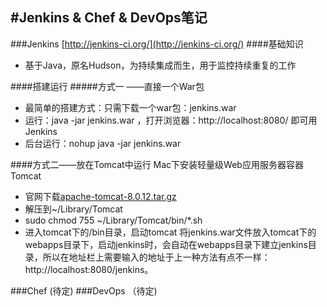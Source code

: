 #Jenkins & Chef & DevOps笔记
---
###Jenkins [http://jenkins-ci.org/](http://jenkins-ci.org/)
####基础知识  
- 基于Java，原名Hudson，为持续集成而生，用于监控持续重复的工作  

####搭建运行
#####方式一 ——直接一个War包
- 最简单的搭建方式：只需下载一个war包：jenkins.war
- 运行：java -jar jenkins.war ，打开浏览器：http://localhost:8080/ 即可用Jenkins
- 后台运行：nohup java -jar jenkins.war  

####方式二——放在Tomcat中运行
Mac下安装轻量级Web应用服务器容器Tomcat  
- 官网下载[apache-tomcat-8.0.12.tar.gz](http://apache.fayea.com/apache-mirror/tomcat/tomcat-8/v8.0.12/bin/apache-tomcat-8.0.12.tar.gz)
- 解压到~/Library/Tomcat
- sudo chmod 755 ~/Library/Tomcat/bin/*.sh
- 进入tomcat下的/bin目录，启动tomcat
将jenkins.war文件放入tomcat下的webapps目录下，启动jenkins时，会自动在webapps目录下建立jenkins目录，所以在地址栏上需要输入的地址于上一种方法有点不一样：
http://localhost:8080/jenkins。

###Chef
(待定)
###DevOps
（待定)
